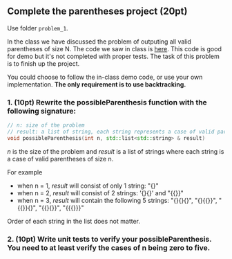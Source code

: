 ## Complete the parentheses project (20pt)

Use folder ```problem_1```.

In the class we have discussed the problem of outputing all valid parentheses of size N. The code we saw in class is [here](https://github.com/pdgetrf/UWB_CSS342_2019_Fall/tree/master/class7/possible_parentheses). This code is good for demo but it's not completed with proper tests. The task of this problem is to finish up the project. 

You could choose to follow the in-class demo code, or use your own implementation. **The only requirement is to use backtracking.**


### 1. (10pt) Rewrite the possibleParenthesis function with the following signature:

```c++
// n: size of the problem
// result: a list of string, each string represents a case of valid parentheses of size n
void possibleParenthesis(int n, std::list<std::string> & result)
```

*n* is the size of the problem and *result* is a list of strings where each string is a case of valid parentheses of size n.

For example
- when n = 1, *result* will consist of only 1 string: "{}"
- when n = 2, *result* will consist of 2 strings: '{}{}' and "{{}}"
- when n = 3, *result* will contain the following 5 strings:
"{}{}{}", 
"{}{{}}",
"{{}}{}",
"{{}{}}",
"{{{}}}"

Order of each string in the list does not matter.

### 2. (10pt) Write unit tests to verify your possibleParenthesis. You need to at least verify the cases of n being zero to five.
